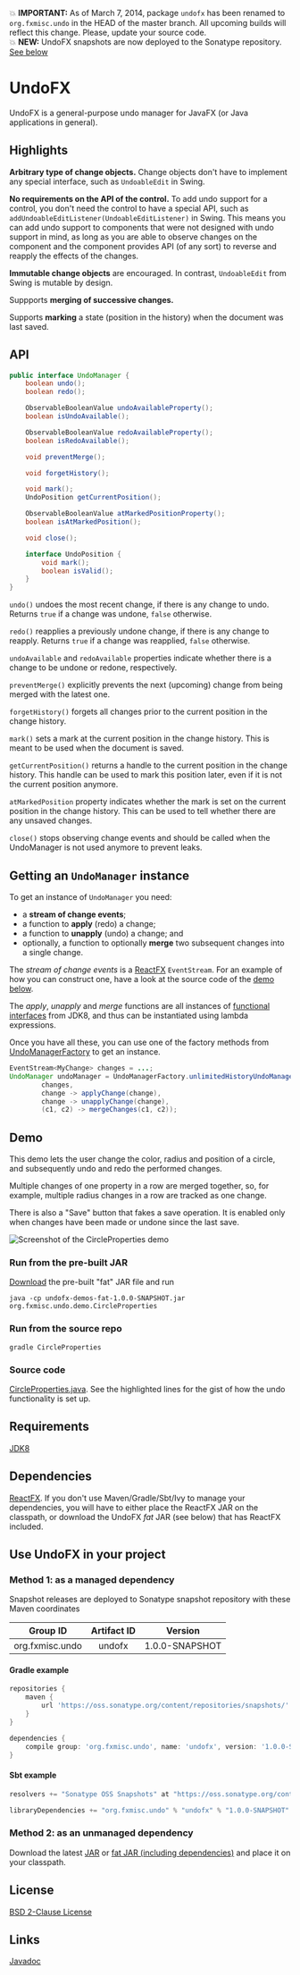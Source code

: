 :boom: **IMPORTANT:** As of March 7, 2014, package `undofx` has been renamed to `org.fxmisc.undo` in the HEAD of the master branch. All upcoming builds will reflect this change. Please, update your source code.  
:boom: **NEW:** UndoFX snapshots are now deployed to the Sonatype repository. [See below](#use-undofx-in-your-project)

UndoFX
======

UndoFX is a general-purpose undo manager for JavaFX (or Java applications in general).


Highlights
----------

**Arbitrary type of change objects.** Change objects don't have to implement any special interface, such as `UndoableEdit` in Swing.

**No requirements on the API of the control.** To add undo support for a control, you don't need the control to have a special API, such as `addUndoableEditListener(UndoableEditListener)` in Swing. This means you can add undo support to components that were not designed with undo support in mind, as long as you are able to observe changes on the component and the component provides API (of any sort) to reverse and reapply the effects of the changes.

**Immutable change objects** are encouraged. In contrast, `UndoableEdit` from Swing is mutable by design.

Suppports **merging of successive changes.**

Supports **marking** a state (position in the history) when the document was last saved.


API
---

```java
public interface UndoManager {
    boolean undo();
    boolean redo();

    ObservableBooleanValue undoAvailableProperty();
    boolean isUndoAvailable();

    ObservableBooleanValue redoAvailableProperty();
    boolean isRedoAvailable();

    void preventMerge();

    void forgetHistory();

    void mark();
    UndoPosition getCurrentPosition();

    ObservableBooleanValue atMarkedPositionProperty();
    boolean isAtMarkedPosition();

    void close();

    interface UndoPosition {
        void mark();
        boolean isValid();
    }
}
```

`undo()` undoes the most recent change, if there is any change to undo. Returns `true` if a change was undone, `false` otherwise.

`redo()` reapplies a previously undone change, if there is any change to reapply. Returns `true` if a change was reapplied, `false` otherwise.

`undoAvailable` and `redoAvailable` properties indicate whether there is a change to be undone or redone, respectively.

`preventMerge()` explicitly prevents the next (upcoming) change from being merged with the latest one.

`forgetHistory()` forgets all changes prior to the current position in the change history.

`mark()` sets a mark at the current position in the change history. This is meant to be used when the document is saved.

`getCurrentPosition()` returns a handle to the current position in the change history. This handle can be used to mark this position later, even if it is not the current position anymore.

`atMarkedPosition` property indicates whether the mark is set on the current position in the change history. This can be used to tell whether there are any unsaved changes.

`close()` stops observing change events and should be called when the UndoManager is not used anymore to prevent leaks.


Getting an `UndoManager` instance
---------------------------------

To get an instance of `UndoManager` you need:
 * a **stream of change events**;
 * a function to **apply** (redo) a change;
 * a function to **unapply** (undo) a change; and
 * optionally, a function to optionally **merge** two subsequent changes into a single change.

The _stream of change events_ is a [ReactFX](https://github.com/TomasMikula/ReactFX) `EventStream`. For an example of how you can construct one, have a look at the source code of the [demo below](#demo).

The _apply_, _unapply_ and _merge_ functions are all instances of [functional interfaces](http://download.java.net/jdk8/docs/api/java/util/function/package-summary.html) from JDK8, and thus can be instantiated using lambda expressions.

Once you have all these, you can use one of the factory methods from [UndoManagerFactory](https://googledrive.com/host/0B4a5AnNnZhkbVDRiZmxiMW1OYk0/javadoc/org/fxmisc/undo/UndoManagerFactory.html) to get an instance.

```java
EventStream<MyChange> changes = ...;
UndoManager undoManager = UndoManagerFactory.unlimitedHistoryUndoManager(
        changes,
        change -> applyChange(change),
        change -> unapplyChange(change),
        (c1, c2) -> mergeChanges(c1, c2));
```


Demo
----

This demo lets the user change the color, radius and position of a circle, and subsequently undo and redo the performed changes.

Multiple changes of one property in a row are merged together, so, for example, multiple radius changes in a row are tracked as one change.

There is also a "Save" button that fakes a save operation. It is enabled only when changes have been made or undone since the last save.

![Screenshot of the CircleProperties demo](https://googledrive.com/host/0B4a5AnNnZhkbVDRiZmxiMW1OYk0/screenshots/circle-properties.png)

### Run from the pre-built JAR

[Download](https://googledrive.com/host/0B4a5AnNnZhkbVDRiZmxiMW1OYk0/downloads/) the pre-built "fat" JAR file and run

    java -cp undofx-demos-fat-1.0.0-SNAPSHOT.jar org.fxmisc.undo.demo.CircleProperties

### Run from the source repo

    gradle CircleProperties

### Source code

[CircleProperties.java](https://github.com/TomasMikula/UndoFX/blob/master/undofx-demos/src/main/java/org/fxmisc/undo/demo/CircleProperties.java#L127-L149). See the highlighted lines for the gist of how the undo functionality is set up.


Requirements
------------

[JDK8](https://jdk8.java.net/download.html)


Dependencies
------------

[ReactFX](https://github.com/TomasMikula/ReactFX). If you don't use Maven/Gradle/Sbt/Ivy to manage your dependencies, you will have to either place the ReactFX JAR on the classpath, or download the UndoFX _fat_ JAR (see below) that has ReactFX included.


Use UndoFX in your project
--------------------------

### Method 1: as a managed dependency

Snapshot releases are deployed to Sonatype snapshot repository with these Maven coordinates

| Group ID        | Artifact ID | Version        |
| :-------------: | :---------: | :------------: |
| org.fxmisc.undo | undofx      | 1.0.0-SNAPSHOT |

#### Gradle example

```groovy
repositories {
    maven {
        url 'https://oss.sonatype.org/content/repositories/snapshots/' 
    }
}

dependencies {
    compile group: 'org.fxmisc.undo', name: 'undofx', version: '1.0.0-SNAPSHOT'
}
```

#### Sbt example

```scala
resolvers += "Sonatype OSS Snapshots" at "https://oss.sonatype.org/content/repositories/snapshots"

libraryDependencies += "org.fxmisc.undo" % "undofx" % "1.0.0-SNAPSHOT"
```


### Method 2: as an unmanaged dependency

Download the latest [JAR](https://oss.sonatype.org/content/repositories/snapshots/org/fxmisc/undo/undofx/1.0.0-SNAPSHOT/) or [fat JAR (including dependencies)](https://googledrive.com/host/0B4a5AnNnZhkbVDRiZmxiMW1OYk0/downloads/) and place it on your classpath.


License
-------

[BSD 2-Clause License](http://opensource.org/licenses/BSD-2-Clause)


Links
-----

[Javadoc](http://www.fxmisc.org/undo/javadoc/org/fxmisc/undo/package-summary.html)  
